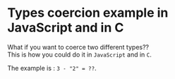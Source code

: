 # Types coercion example in JavaScript and in C

What if you want to coerce two different types??  
This is how you could do it in `JavaScript` and in `C`.

The example is : `3 - "2" = ??`.